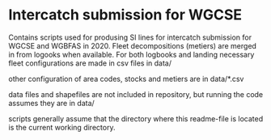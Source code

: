 # Intercatch submission for WGCSE

Contains scripts used for produsing SI lines for intercatch submission for WGCSE and WGBFAS in 2020. 
Fleet decompositions (metiers) are merged in from logooks when available. For both logbooks and landing necessary fleet configurations are made in csv files in data/

other configuration of area codes, stocks and metiers are in data/*.csv

data files and shapefiles are not included in repository, but running the code assumes they are in data/

scripts generally assume that the directory where this readme-file is located is the current working directory.